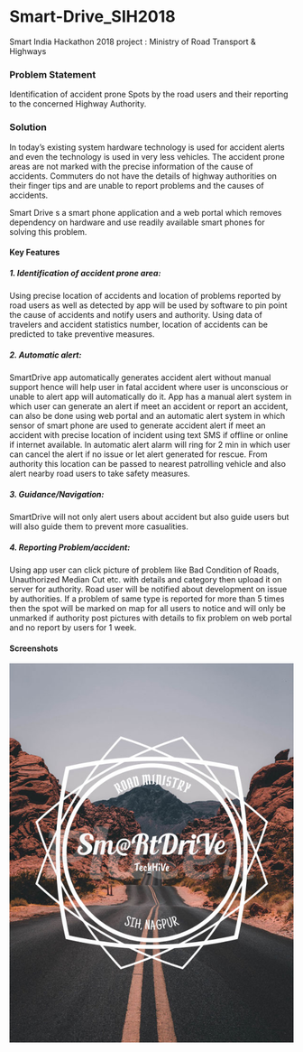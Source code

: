 # Smart-Drive_SIH2018
Smart India Hackathon 2018 project : Ministry of Road Transport & Highways

### Problem Statement
Identification of accident prone Spots by the road users and their reporting to the concerned Highway Authority.

### Solution
In today’s existing system hardware technology is used for accident alerts and even the technology is used in very less vehicles. The accident prone areas are not marked with the precise information of the cause of accidents. Commuters do not have the details of highway authorities on their finger tips and are unable to report problems and the causes of accidents.

Smart Drive s a smart phone application and a web portal which removes dependency on hardware and use readily available smart phones for solving this problem.

#### Key Features

##### 1. Identification of accident prone area:
Using precise location of accidents and location of problems reported by road users as well as detected by app will be used by software to pin point the cause of accidents and notify users and authority. Using data of travelers and accident statistics number, location of accidents can be predicted to take preventive measures.


##### 2. Automatic alert: 
SmartDrive app automatically generates accident alert without manual support hence will help user in fatal accident where user is unconscious or unable to alert app will automatically do it. App has a manual alert system in which user can generate an alert if meet an accident or report an accident, can also be done using web portal and an automatic alert system in which sensor of smart phone are used to generate accident alert if meet an accident with precise location of incident using text SMS if offline or online if internet available. In automatic alert alarm will ring for 2 min in which user can cancel the alert if no issue or let alert generated for rescue. From authority this location can be passed to nearest patrolling vehicle and also alert nearby road users to take safety measures.

##### 3. Guidance/Navigation:
SmartDrive will not only alert users about accident but also guide users but will also guide them to prevent more casualities.

##### 4. Reporting Problem/accident:
Using app user can click picture of problem like Bad Condition of Roads, Unauthorized Median Cut etc. with details and category then upload it on server for authority. Road user will be notified about development on issue by authorities. If a problem of same type is reported for more than 5 times then the spot will be marked on map for all
users to notice and will only be unmarked if authority post pictures with details to fix problem on web portal and no report by users for 1 week.



#### Screenshots
![](readme_Images/SmartDrive_SIH_logo.png)


